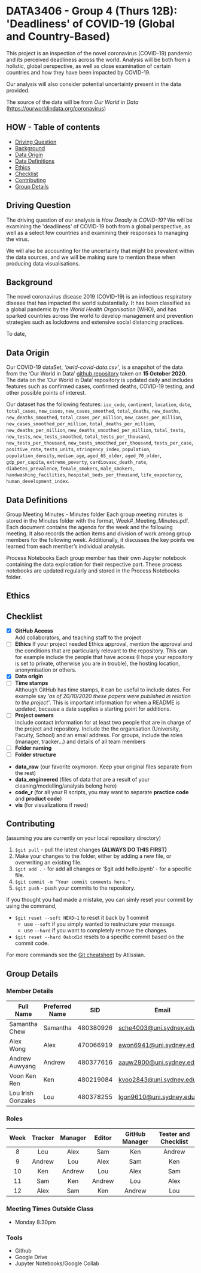 # DATA3406 - Group 4 (Thurs 12B): 'Deadliness' of COVID-19 (Global and Country-Based)

This project is an inspection of the novel coronavirus (COVID-19) pandemic and its perceived deadliness across the world. Analysis will be both from a holistic, global perspective, as well as close examination of certain countries and how they have been impacted by COVID-19.

Our analysis will also consider potential uncertainty present in the data provided.

The source of the data will be from *Our World in Data* (https://ourworldindata.org/coronavirus)

## HOW - Table of contents

* [Driving Question](#driving-question)
* [Background](#background)
* [Data Origin](#data-origin)
* [Data Definitions](#data-definitions)
* [Ethics](#ethics)
* [Checklist](#checklist)
* [Contributing](#contributing)
* [Group Details](#group-details)


Driving Question
---------

The driving question of our analysis is *How Deadly is COVID-19?* We will be examining the 'deadliness' of COVID-19 both from a global perspective, as well as a select few countries and examining their responses to managing the virus.

We will also be accounting for the uncertainty that might be prevalent within the data sources, and we will be making sure to mention these when producing data visualisations.

Background
---------

The novel coronavirus disease 2019 (COVID-19) is an infectious respiratory disease that has impacted the world substantially. It has been classified as a global pandemic by the *World Health Organisation* (WHO), and has sparked countries across the world to develop management and prevention strategies such as lockdowns and extensive social distancing practices.

To date, 

Data Origin 
---------

Our COVID-19 dataSet, *‘owid-covid-data.csv’*, is a snapshot of the data from the ‘Our World in Data’ [github repository](https://github.com/owid/covid-19-data/tree/master/public/data) taken on **15 October 2020**. The data on the ‘Our World in Data’ repository is updated daily and includes features such as confirmed cases, confirmed deaths, COVID-19 testing, and other possible points of interest.

Our dataset has the following features: `iso_code`, `continent`, `location`, `date`, `total_cases`, `new_cases`, `new_cases_smoothed`, `total_deaths`, `new_deaths`, `new_deaths_smoothed`, `total_cases_per_million`, `new_cases_per_million`, `new_cases_smoothed_per_million`, `total_deaths_per_million`, `new_deaths_per_million`, `new_deaths_smoothed_per_million`, `total_tests`, `new_tests`, `new_tests_smoothed`, `total_tests_per_thousand`, `new_tests_per_thousand`, `new_tests_smoothed_per_thousand`, `tests_per_case`, `positive_rate`, `tests_units`, `stringency_index`, `population`, `population_density`, `median_age`, `aged_65_older`, `aged_70_older`, `gdp_per_capita`, `extreme_poverty`, `cardiovasc_death_rate`, `diabetes_prevalence`, `female_smokers`, `male_smokers`, `handwashing_facilities`, `hospital_beds_per_thousand`, `life_expectancy`, `human_development_index`.

Data Definitions
---------

Group Meeting Minutes - Minutes folder
Each group meeting minutes is stored in the Minutes folder with the format, Week#_Meeting_Minutes.pdf. Each document contains the agenda for the week and the following meeting. It also records the action items and division of work among group members for the following week. Additionally, it discusses the key points we learned from each member’s individual analysis.

Process Notebooks
Each group member has their own Jupyter notebook containing the data exploration for their respective part. These process notebooks are updated regularly and stored in the Process Notebooks folder.

Ethics
---------

Checklist
---------
- [x] **GitHub Access**  
Add collaborators, and teaching staff to the project
- [ ] **Ethics**
If your project needed Ethics approval, mention the approval and the conditions that are particularly relevant to the repository. This can for example include the people that have access (I hope your repository is set to private, otherwise you are in trouble), the hosting location, anonymisation or others.
- [x] **Data origin**
- [ ] **Time stamps**  
Although GitHub has time stamps, it can be useful to include dates. For example say *'as of 20/10/2020 these papers were published in relation to the project'*. This is important information for when a README is updated, because a date supplies a starting point for additions.
- [ ] **Project owners**  
Include contact information for at least two people that are in charge of the project and repository. Include the the organisation (University, Faculty, School) and an email address. For groups, include the roles (manager, tracker...) and details of all team members
- [ ] **Folder naming**  
- [ ] **Folder structure**  

* **data_raw** (our favorite oxymoron. Keep your original files separate from the rest)
* **data_engineered** (files of data that are a result of your cleaning/modelling/analysis belong here)
* **code_r** (for all your R scripts, you may want to separate **practice code** and **product code**)
* **vis** (for visualizations if need)

Contributing
---------
(assuming you are currently on your local repository directory)
1. `$git pull` - pull the latest changes **(ALWAYS DO THIS FIRST)** 
2. Make your changes to the folder, either by adding a new file, or overwriting an existing file. 
3. `$git add .` - for add all changes or ‘$git add hello.ipynb’ - for a specific file.
4. `$git commit -m “Your commit comments here." `
5. `$git push` - push your commits to the repository.

If you thought you had made a mistake, you can simly reset your commit by using the command,
   * `$git reset --soft HEAD~1` to reset it back by 1 commit 
      * use `--soft` if you simply wanted to restructure your message.
      * use `--hard` if you want to completely remove the changes. 
   * `$git reset --hard 0abcd1d` resets to a specific commit based on the commit code.
   
 For more commands see the [Git cheatsheet](https://github.sydney.edu.au/awon6941/DATA3406_Group4/blob/master/assests/SWTM-2088_Atlassian-Git-Cheatsheet.pdf) by Atlissian.  

Group Details
---------

### Member Details 

| Full Name       | Preferred Name | SID       | Email                      | Phone     |
|-----------------|----------------|-----------|----------------------------|-----------|
| Samantha Chew   | Samantha       | 480380926 | sche4003@uni.sydney.edu.au | 0426262512|
| Alex Wong       | Alex           | 470066919 | awon6941@uni.sydney.edu.au | +65 96629875|
| Andrew Auwyang  | Andrew         | 480377616 | aauw2900@uni.sydney.edu.au | 0433120386|
| Voon Ken Ren    | Ken            | 480219084 | kvoo2843@uni.sydney.edu.au | 0450752249|
| Lou Irish Gonzales | Lou         | 480378255 | lgon9610@uni.sydney.edu.au | 0426203696|

### Roles

|    Week     |  Tracker |  Manager |  Editor | GitHub Manager |  Tester and Checklist  |
| :---------: | :------: | :------: | :-----: | :------------: | :--------------------: |
|      8      |    Lou   |   Alex   |   Sam   |       Ken      |                Andrew  |
|      9      |  Andrew  |    Lou   |  Alex   |       Sam      |                   Ken  |
|     10      |    Ken   |  Andrew  |   Lou   |      Alex      |                   Sam  |
|     11      |    Sam   |    Ken   |  Andrew |       Lou      |                  Alex  |
|     12      |    Alex  |    Sam   |   Ken   |     Andrew     |                   Lou  |

### Meeting Times Outside Class 
* Monday 8:30pm 

### Tools
* Github
* Google Drive 
* Jupyter Notebooks/Google Collab

